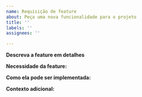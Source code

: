 ```yaml
---
name: Requisição de feature
about: Peça uma nova funcionalidade para o projeto
title: ''
labels: ''
assignees: ''

---
```


**Descreva a feature em detalhes**
<!-- Descreva a feature e suas características mais importantes. -->

**Necessidade da feature:**
<!-- Descreva o porquê da melhoria ser necessária -->

**Como ela pode ser implementada:**
<!-- Dê ideias de como a melhoria pode ser implementada no projeto -->

**Contexto adicional:**
<!-- Adicione qualquer informação adicional que achar necessária. Imagens, links etc -->
